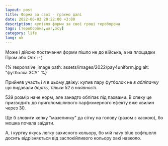 ```yaml
---
layout: post
title: Форма за свої - граємо далі
date: 2022-06-02 20:22:00 +3:00
description: купівля форми за свої гроші тероборона 
tags: [тероборона,war,зсу]
category: life
lang: uk
---
```


Може і дійсно постачання форми пішло не до війська, а на площадки Пром або Олх :-(

{% responsive_image path: assets/images/2022/pay4uniform.jpg alt: "футболка ЗСУ" %}

Прийняв участь і я в цьому двіжу:
купив пару футболок не _в абліпачку_ що видавали _беріть, тільки 52 в наявності_.

52й розмір наче норм, але занадто обліпає під пахвами.
В спеку це призводить до приголомшливого парфюмерного ефекту вже хвилин через 30.

Ще б зловити кепку "мазепинку" да сітку на голову (разом з каскою), бо мошка почала заїдати.

А, і куртку якусь легку захисного кольору, бо мій navy blue софтшелл досить відрізняється від заспокійливого кольору хакі навколо.
